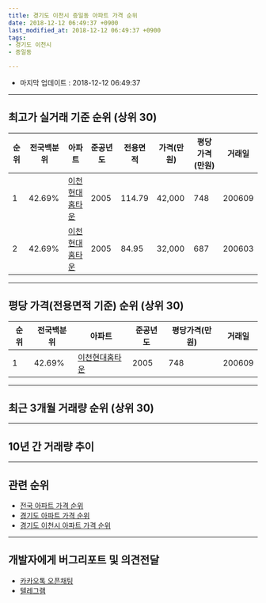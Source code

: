 ```yaml
---
title: 경기도 이천시 증일동 아파트 가격 순위
date: 2018-12-12 06:49:37 +0900
last_modified_at: 2018-12-12 06:49:37 +0900
tags:
- 경기도 이천시
- 증일동

---
```


* 마지막 업데이트 : 2018-12-12 06:49:37

---

## 최고가 실거래 기준 순위 (상위 30)


|순위|전국백분위|아파트|준공년도|전용면적|가격(만원)|평당가격(만원)|거래일|
|---|---|---|---|---|---|---|---|
|1|42.69%|[이천현대홈타운](https://search.naver.com/search.naver?query=%EA%B2%BD%EA%B8%B0%EB%8F%84+%EC%9D%B4%EC%B2%9C%EC%8B%9C+%EC%A6%9D%EC%9D%BC%EB%8F%99+%EC%9D%B4%EC%B2%9C%ED%98%84%EB%8C%80%ED%99%88%ED%83%80%EC%9A%B4)|2005|114.79|42,000|748|200609|
|2|42.69%|[이천현대홈타운](https://search.naver.com/search.naver?query=%EA%B2%BD%EA%B8%B0%EB%8F%84+%EC%9D%B4%EC%B2%9C%EC%8B%9C+%EC%A6%9D%EC%9D%BC%EB%8F%99+%EC%9D%B4%EC%B2%9C%ED%98%84%EB%8C%80%ED%99%88%ED%83%80%EC%9A%B4)|2005|84.95|32,000|687|200603|


---

## 평당 가격(전용면적 기준) 순위 (상위 30)


|순위|전국백분위|아파트|준공년도|평당가격(만원)|거래일|
|---|---|---|---|---|---|
|1|42.69%|[이천현대홈타운](https://search.naver.com/search.naver?query=%EA%B2%BD%EA%B8%B0%EB%8F%84+%EC%9D%B4%EC%B2%9C%EC%8B%9C+%EC%A6%9D%EC%9D%BC%EB%8F%99+%EC%9D%B4%EC%B2%9C%ED%98%84%EB%8C%80%ED%99%88%ED%83%80%EC%9A%B4)|2005|748|200609|


---

## 최근 3개월 거래량 순위 (상위 30)


<div style="width:100%;">
    <canvas id="deal_count_ranking" height="250"></canvas>
</div>


<script>
new Chart(document.getElementById("deal_count_ranking"), {
    type: 'horizontalBar',
    data: {
        labels: ['이천현대홈타운'],
        datasets: [{
            label: '실거래 수',
            data: [6],
            borderColor: "rgba(255, 0, 128, 1)",
            backgroundColor: "rgba(255, 0, 128, 0.5)",
            fill: false,
        }]
    },
    options: {
        responsive: true,
        title: {
            display: true,
            text: '최근 3개월 거래량 순위'
        },
        tooltips: {
            mode: 'index',
            intersect: false,
            callbacks: {
                title: function(tooltipItems, data) {
                    return "실거래 수:";
                },
                label: function(tooltipItem, data) {
                    return data.labels[tooltipItem.index] + ": " + tooltipItem.xLabel;
                }
            }
        },
        hover: {
            mode: 'nearest',
            intersect: true
        },
        scales: {
            xAxes: [{
                display: true,
                scaleLabel: {
                    display: true,
                    labelString: '실거래 수'
                },
                ticks: {
                    suggestedMin: 0,
                }
            }],
            yAxes: [{
                display: true,
                ticks: {
                    autoSkip: false,
                    callback: function(value, index, values) {
                        if (value.length > 15)
                            return value.substr(0, 13) + "...";
                        else
                            return value;
                    }
                },
                scaleLabel: {
                    display: false,
                }
            }]
        }
    }
});

</script>


---

## 10년 간 거래량 추이


<div style="width:100%;">
    <canvas id="deal_progress" height="250"></canvas>
</div>

<script>
new Chart(document.getElementById("deal_progress"), {
    type: 'line',
    data: {
        labels: ['200812','200901','200902','200903','200904','200905','200906','200907','200908','200909','200910','200911','200912','201001','201002','201003','201004','201005','201006','201007','201008','201009','201010','201011','201012','201101','201102','201103','201104','201105','201106','201107','201108','201109','201110','201111','201112','201201','201202','201203','201204','201205','201206','201207','201208','201209','201210','201211','201212','201301','201302','201303','201304','201305','201306','201307','201308','201309','201310','201311','201312','201401','201402','201403','201404','201405','201406','201407','201408','201409','201410','201411','201412','201501','201502','201503','201504','201505','201506','201507','201508','201509','201510','201511','201512','201601','201602','201603','201604','201605','201606','201607','201608','201609','201610','201611','201612','201701','201702','201703','201704','201705','201706','201707','201708','201709','201710','201711','201712','201801','201802','201803','201804','201805','201806','201807','201808','201809','201810','201811','201812'],
        datasets: [{
            label: '실거래 수',
            pointRadius: 1,
            data: [0, 5, 4, 5, 2, 3, 4, 1, 3, 5, 1, 2, 2, 3, 1, 1, 0, 1, 1, 2, 2, 2, 2, 4, 1, 3, 6, 0, 1, 0, 1, 4, 2, 2, 4, 0, 0, 1, 2, 2, 4, 1, 2, 1, 0, 6, 1, 1, 3, 2, 2, 2, 2, 1, 2, 0, 1, 3, 5, 5, 4, 3, 2, 6, 4, 2, 2, 2, 1, 6, 4, 2, 1, 6, 2, 3, 2, 7, 0, 2, 0, 2, 0, 2, 0, 1, 2, 2, 2, 1, 0, 2, 2, 5, 4, 1, 6, 1, 6, 3, 1, 3, 3, 5, 4, 1, 2, 3, 2, 3, 4, 3, 0, 1, 0, 1, 1, 2, 2, 3, 1],
            borderColor: "rgba(255, 201, 14, 1)",
            backgroundColor: "rgba(255, 201, 14, 0.5)",
            fill: true,
        }]
    },
    options: {
        responsive: true,
        title: {
            display: true,
            text: '10년간 거래량 추이'
        },
        tooltips: {
            mode: 'index',
            intersect: false,
        },
        hover: {
            mode: 'nearest',
            intersect: true
        },
        scales: {
            xAxes: [{
                display: true,
                scaleLabel: {
                    display: true,
                    labelString: '년/월'
                }
            }],
            yAxes: [{
                display: true,
                ticks: {
                    suggestedMin: 0,
                },
                scaleLabel: {
                    display: true,
                    labelString: '실거래 수'
                }
            }]
        }
    }
});

</script>


---

## 관련 순위

- [전국 아파트 가격 순위](https://inasie.github.io/apt-ranking/전국)
- [경기도 아파트 가격 순위](https://inasie.github.io/apt-ranking/경기도)
- [경기도 이천시 아파트 가격 순위](https://inasie.github.io/apt-ranking/경기도-이천시)


---

## 개발자에게 버그리포트 및 의견전달

- [카카오톡 오픈채팅](https://open.kakao.com/o/gLJUAP4)
- [텔레그램](https://t.me/inasie)

